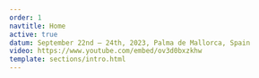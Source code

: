```yaml
---
order: 1
navtitle: Home
active: true
datum: September 22nd – 24th, 2023, Palma de Mallorca, Spain
video: https://www.youtube.com/embed/ov3d0bxzkhw
template: sections/intro.html
---
```

